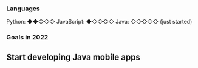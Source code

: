 ### Languages

Python: ◆◆◇◇◇
JavaScript: ◆◇◇◇◇
Java: ◇◇◇◇◇ (just started)

### Goals in 2022

## Start developing Java mobile apps

<!--
- 🔭 I’m currently working on ...
- 🌱 I’m currently learning ...
- 👯 I’m looking to collaborate on ...
- 🤔 I’m looking for help with ...
- 💬 Ask me about ...
- 📫 How to reach me: ...
- 😄 Pronouns: ...
- ⚡ Fun fact: ...
-->
